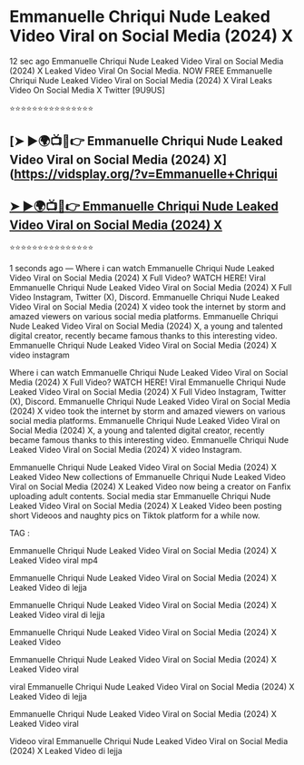 ﻿# Emmanuelle Chriqui Nude Leaked Video Viral on Social Media (2024) X



12 sec ago Emmanuelle Chriqui Nude Leaked Video Viral on Social Media (2024) X Leaked Video Viral On Social Media. NOW FREE Emmanuelle Chriqui Nude Leaked Video Viral on Social Media (2024) X Viral Leaks Video On Social Media X Twitter [9U9US]

⭐⭐⭐⭐⭐⭐⭐⭐⭐⭐⭐⭐⭐⭐⭐

## [➤ ►🌍📺📱👉 Emmanuelle Chriqui Nude Leaked Video Viral on Social Media (2024) X](https://vidsplay.org/?v=Emmanuelle+Chriqui

## [➤ ►🌍📺📱👉 Emmanuelle Chriqui Nude Leaked Video Viral on Social Media (2024) X](https://vidsplay.org/?v=Emmanuelle+Chriqui)


⭐⭐⭐⭐⭐⭐⭐⭐⭐⭐⭐⭐⭐⭐⭐



1 seconds ago — Where i can watch Emmanuelle Chriqui Nude Leaked Video Viral on Social Media (2024) X Full Video? WATCH HERE! Viral Emmanuelle Chriqui Nude Leaked Video Viral on Social Media (2024) X Full Video Instagram, Twitter (X), Discord. Emmanuelle Chriqui Nude Leaked Video Viral on Social Media (2024) X video took the internet by storm and amazed viewers on various social media platforms. Emmanuelle Chriqui Nude Leaked Video Viral on Social Media (2024) X, a young and talented digital creator, recently became famous thanks to this interesting video. Emmanuelle Chriqui Nude Leaked Video Viral on Social Media (2024) X video instagram

Where i can watch Emmanuelle Chriqui Nude Leaked Video Viral on Social Media (2024) X Full Video? WATCH HERE! Viral Emmanuelle Chriqui Nude Leaked Video Viral on Social Media (2024) X Full Video Instagram, Twitter (X), Discord. Emmanuelle Chriqui Nude Leaked Video Viral on Social Media (2024) X video took the internet by storm and amazed viewers on various social media platforms. Emmanuelle Chriqui Nude Leaked Video Viral on Social Media (2024) X, a young and talented digital creator, recently became famous thanks to this interesting video. Emmanuelle Chriqui Nude Leaked Video Viral on Social Media (2024) X video Instagram.

Emmanuelle Chriqui Nude Leaked Video Viral on Social Media (2024) X Leaked Video New collections of Emmanuelle Chriqui Nude Leaked Video Viral on Social Media (2024) X Leaked Video now being a creator on Fanfix uploading adult contents. Social media star Emmanuelle Chriqui Nude Leaked Video Viral on Social Media (2024) X Leaked Video been posting short Videoos and naughty pics on Tiktok platform for a while now.

TAG :

 

Emmanuelle Chriqui Nude Leaked Video Viral on Social Media (2024) X Leaked Video viral mp4

 

Emmanuelle Chriqui Nude Leaked Video Viral on Social Media (2024) X Leaked Video di lejja

 

Emmanuelle Chriqui Nude Leaked Video Viral on Social Media (2024) X Leaked Video viral di lejja

 

Emmanuelle Chriqui Nude Leaked Video Viral on Social Media (2024) X Leaked Video

 

Emmanuelle Chriqui Nude Leaked Video Viral on Social Media (2024) X Leaked Video viral

 

viral Emmanuelle Chriqui Nude Leaked Video Viral on Social Media (2024) X Leaked Video di lejja

 

Emmanuelle Chriqui Nude Leaked Video Viral on Social Media (2024) X Leaked Video viral

 

Videoo viral Emmanuelle Chriqui Nude Leaked Video Viral on Social Media (2024) X Leaked Video di lejja